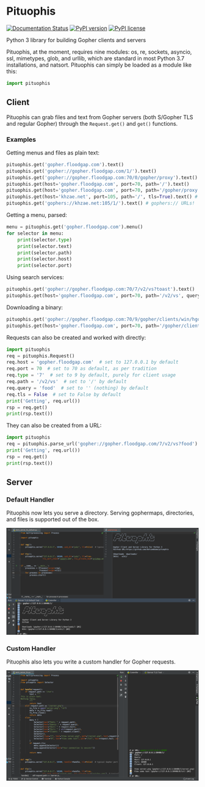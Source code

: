 # Pituophis
[![Documentation Status](https://readthedocs.org/projects/pituophis/badge/?version=latest)](https://pituophis.readthedocs.io/en/latest/?badge=latest)
[![PyPI version](https://img.shields.io/pypi/v/Pituophis.svg)](https://pypi.python.org/pypi/Pituophis/)
[![PyPI license](https://img.shields.io/pypi/l/Pituophis.svg)](https://pypi.python.org/pypi/Pituophis/)

Python 3 library for building Gopher clients and servers

Pituophis, at the moment, requires nine modules: os, re, sockets, asyncio, ssl, mimetypes, glob, and urllib, which are standard in most Python 3.7 installations, and natsort. Pituophis can simply be loaded as a module like this:
```python
import pituophis
```

## Client
Pituophis can grab files and text from Gopher servers (both S/Gopher TLS and regular Gopher) through the `Request.get()` and `get()` functions.
### Examples
Getting menus and files as plain text:
```python
pituophis.get('gopher.floodgap.com').text()
pituophis.get('gopher://gopher.floodgap.com/1/').text()
pituophis.get('gopher://gopher.floodgap.com:70/0/gopher/proxy').text()
pituophis.get(host='gopher.floodgap.com', port=70, path='/').text()
pituophis.get(host='gopher.floodgap.com', port=70, path='/gopher/proxy').text()
pituophis.get(host='khzae.net', port=105, path='/', tls=True).text() # TLS!
pituophis.get('gophers://khzae.net:105/1/').text() # gophers:// URLs!

```
Getting a menu, parsed:
```python
menu = pituophis.get('gopher.floodgap.com').menu()
for selector in menu:
    print(selector.type)
    print(selector.text)
    print(selector.path)
    print(selector.host)
    print(selector.port)
```
Using search services:
```python
pituophis.get('gopher://gopher.floodgap.com:70/7/v2/vs?toast').text()
pituophis.get(host='gopher.floodgap.com', port=70, path='/v2/vs', query='toast').text()
```
Downloading a binary:
```python
pituophis.get('gopher://gopher.floodgap.com:70/9/gopher/clients/win/hgopher2_3.zip').binary
pituophis.get(host='gopher.floodgap.com', port=70, path='/gopher/clients/win/hgopher2_3.zip').binary
```
Requests can also be created and worked with directly:
```python
import pituophis
req = pituophis.Request()
req.host = 'gopher.floodgap.com'  # set to 127.0.0.1 by default
req.port = 70  # set to 70 as default, as per tradition
req.type = '7'  # set to 9 by default, purely for client usage
req.path = '/v2/vs'  # set to '/' by default
req.query = 'food'  # set to '' (nothing) by default
req.tls = False  # set to False by default
print('Getting', req.url())
rsp = req.get()
print(rsp.text())
```
They can also be created from a URL:
```python
import pituophis
req = pituophis.parse_url('gopher://gopher.floodgap.com/7/v2/vs?food')
print('Getting', req.url())
rsp = req.get()
print(rsp.text())
```
## Server
### Default Handler
Pituophis now lets you serve a directory. Serving gophermaps, directories, and files is supported out of the box.

![server_def](https://github.com/dotcomboom/Pituophis/blob/master/server_def.png?raw=true)
### Custom Handler
Pituophis also lets you write a custom handler for Gopher requests.

![server](https://github.com/dotcomboom/Pituophis/blob/master/server.png?raw=true)


